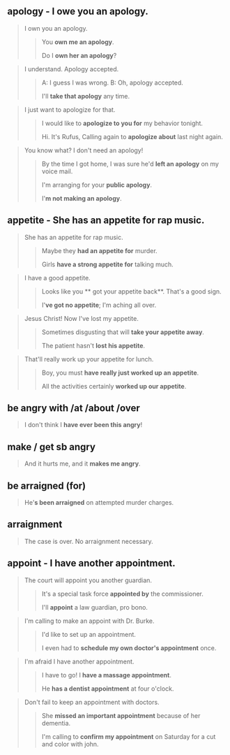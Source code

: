 ## apology - I owe you an apology.

> I own you an apology.
>
> > You **own me an apology**.
> >
> > Do I **own her an apology**?

> I understand. Apology accepted.
>
> > A: I guess I was wrong. B: Oh, apology accepted.
> >
> > I'll **take that apology** any time.

> I just want to apologize for that.
>
> > I would like to **apologize to you for** my behavior tonight.
> >
> > Hi. It's Rufus, Calling again to **apologize about** last night again.

> You know what? I don't need an apology!
>
> > By the time I got home, I was sure he'd **left an apology** on my voice mail.
> >
> > I'm arranging for your **public apology**.
> >
> > I'**m not making an apology**.

## appetite - She has an appetite for rap music.

> She has an appetite for rap music.
>
> > Maybe they **had an appetite for** murder.
> >
> > Girls **have a strong appetite for** talking much.

> I have a good appetite.
>
> > Looks like you ** got your appetite back**. That's a good sign.
> >
> > I'**ve got no appetite**; I'm aching all over.

> Jesus Christ! Now I've lost my appetite.
>
> > Sometimes disgusting that will **take your appetite away**.
> >
> > The patient hasn't **lost his appetite**.

> That'll really work up your appetite for lunch.
>
> > Boy, you must **have really just worked up an appetite**.
> >
> > All the activities certainly **worked up our appetite**.

## be angry with /at /about /over

> I don't think I **have ever been this angry**!

## make / get sb angry

> And it hurts me, and it **makes me angry**.

## be arraigned (for)

> He'**s been arraigned** on attempted murder charges.

## arraignment

> The case is over. No arraignment necessary.

## appoint - I have another appointment.

> The court will appoint you another guardian.
>
> > It's a special task force **appointed by** the commissioner.
> >
> > I'll **appoint** a law guardian, pro bono.

> I'm calling to make an appoint with Dr. Burke.
>
> > I'd like to set up an appointment.
> >
> > I even had to **schedule my own doctor's appointment** once.

> I'm afraid I have another appointment.
>
> > I have to go! I **have a massage appointment**.
> >
> > He **has a dentist appointment** at four o'clock.

> Don't fail to keep an appointment with doctors.
>
> > She **missed an important appointment** because of her dementia.
> >
> > I'm calling to **confirm my appointment** on Saturday for a cut and color with john.